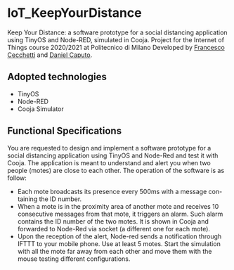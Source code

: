 # IoT_KeepYourDistance
Keep Your Distance: a software prototype for a social distancing application using TinyOS and Node-RED, simulated in Cooja.
Project for the Internet of Things course 2020/2021 at Politecnico di Milano
Developed by [Francesco Cecchetti](https://github.com/FraCheck) and [Daniel Caputo](https://github.com/Daniel111296).

## Adopted technologies

 - TinyOS
 - Node-RED
 - Cooja Simulator

## Functional Specifications

You are requested to design and implement a software prototype for a social distancing application using TinyOS and Node-Red and test it with Cooja.
The application is meant to understand and alert you when two people (motes) are close to each other. The operation of the software is as follow:
 - Each mote broadcasts its presence every 500ms with a message con-
taining the ID number.
 - When a mote is in the proximity area of another mote and receives 10
consecutive messages from that mote, it triggers an alarm. Such alarm
contains the ID number of the two motes. It is shown in Cooja and
forwarded to Node-Red via socket (a different one for each mote).
 - Upon the reception of the alert, Node-red sends a notification through
IFTTT to your mobile phone.
Use at least 5 motes. Start the simulation with all the mote far away from
each other and move them with the mouse testing different configurations. 
